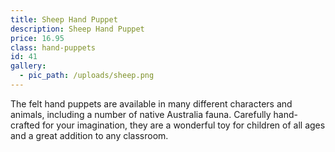 ```yaml
---
title: Sheep Hand Puppet
description: Sheep Hand Puppet
price: 16.95
class: hand-puppets
id: 41
gallery:
  - pic_path: /uploads/sheep.png
---
```



The felt hand puppets are available in many different characters and animals, including a number of native Australia fauna. Carefully hand-crafted for your imagination, they are a wonderful toy for children of all ages and a great addition to any classroom.
